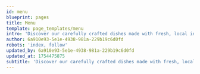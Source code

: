 ```yaml
---
id: menu
blueprint: pages
title: Menu
template: page_templates/menu
intro: 'Discover our carefully crafted dishes made with fresh, local ingredients'
author: 6a910e93-5e1e-4938-981a-229b19c6d0fd
robots: 'index, follow'
updated_by: 6a910e93-5e1e-4938-981a-229b19c6d0fd
updated_at: 1754475875
subtitle: 'Discover our carefully crafted dishes made with fresh, local ingredients'
---
```


